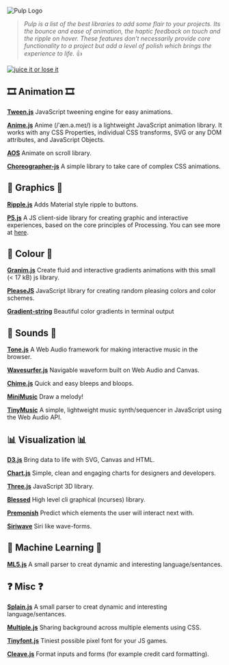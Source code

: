 ![Pulp Logo](./pulp.png)
>_Pulp is a list of the best libraries to add some flair to your projects.
Its the bounce and ease of animation, the haptic feedback on touch and the ripple on hover.
These features don't necessarily provide core functionality to a project 
but add a level of polish which brings the experience to life._
:+1:

[![juice it or lose it](https://img.youtube.com/vi/Fy0aCDmgnxg/0.jpg)](https://www.youtube.com/watch?v=Fy0aCDmgnxg)

## 🎞️ Animation 🎞️

**[Tween.js](https://github.com/tweenjs/tween.js/)**
JavaScript tweening engine for easy animations.

**[Anime.js](https://github.com/juliangarnier/anime)**
Anime (/ˈæn.ə.meɪ/) is a lightweight JavaScript animation library. It 
works with any CSS Properties, individual CSS transforms, SVG or any DOM 
attributes, and JavaScript Objects.

**[AOS](https://github.com/michalsnik/aos)**
Animate on scroll library.

**[Choreographer-js](https://github.com/christinecha/choreographer-js)**
A simple library to take care of complex CSS animations.

## 🎨 Graphics 🎨

**[Ripple.js](https://github.com/jakiestfu/Ripple.js)**
Adds Material style ripple to buttons.

**[P5.js](https://github.com/processing/p5.js)**
A JS client-side library for creating graphic and interactive experiences, based on the core principles of Processing. You can see more at [here](https://p5js.org).

## 🌈 Colour 🌈

**[Granim.js](https://github.com/sarcadass/granim.js)**
Create fluid and interactive gradients animations with this small (< 17 
kB) js library. 

**[PleaseJS](https://github.com/Fooidge/PleaseJS)**
JavaScript library for creating random pleasing colors and color schemes.

**[Gradient-string](https://github.com/bokub/gradient-string)**
Beautiful color gradients in terminal output

## 🎵 Sounds 🎵

**[Tone.js](https://github.com/Tonejs/Tone.js)**
A Web Audio framework for making interactive music in the browser.

**[Wavesurfer.js](https://github.com/katspaugh/wavesurfer.js)** Navigable waveform built on Web Audio and Canvas.

**[Chime.js](https://github.com/mog13/chime)** Quick and easy bleeps and bloops.

**[MiniMusic](https://github.com/xem/miniMusic)** Draw a melody!

**[TinyMusic](https://github.com/kevincennis/TinyMusic)** A simple, lightweight music synth/sequencer in JavaScript using the Web Audio API.


## 📊 Visualization 📊

**[D3.js](https://github.com/d3/d3)** Bring data to life with SVG, Canvas and HTML.

**[Chart.js](https://github.com/chartjs)** Simple, clean and engaging charts for designers and developers.

**[Three.js](https://github.com/mrdoob/three.js/)** JavaScript 3D library.

**[Blessed](https://github.com/chjj/blessed)** High level cli graphical (ncurses) library.

**[Premonish](https://mathisonian.github.io/premonish/)** Predict which elements the user will interact next with.

**[Siriwave](http://kopiro.github.io/siriwave/)** Siri like wave-forms.


## 🤖 Machine Learning 🤖

**[ML5.js](https://github.com/ml5js/ml5-library)**
A small parser to creat dynamic and interesting language/sentances.


## ❓ Misc ❓

**[Splain.js](https://github.com/mog13/Splain)**
A small parser to creat dynamic and interesting language/sentances.

**[Multiple.js](https://github.com/NeXTs/Multiple.js)**
Sharing background across multiple elements using CSS.

**[Tinyfont.js](https://github.com/darkwebdev/tinyfont.js)** Tiniest possible pixel font for your JS games.

**[Cleave.js](https://nosir.github.io/cleave.js/)** Format inputs and forms (for example credit card formatting).
